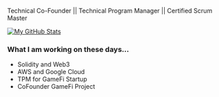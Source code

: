 
Technical Co-Founder || Technical Program Manager || Certified Scrum Master

[![My GitHub Stats](https://github-readme-stats.vercel.app/api/?username=kevlawton&count_private=true&theme=tokyonight&showicons=true)]()

### What I am working on these days...
   - Solidity and Web3
   - AWS and Google Cloud
   - TPM for GameFi Startup
   - CoFounder GameFi Project  
